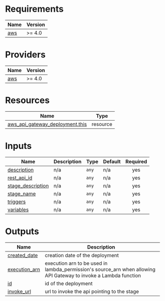 <!-- BEGIN_TF_DOCS -->
# Requirements

| Name | Version |
|------|---------|
| <a name="requirement_aws"></a> [aws](#requirement\_aws) | >= 4.0 |

# Providers

| Name | Version |
|------|---------|
| <a name="provider_aws"></a> [aws](#provider\_aws) | >= 4.0 |

# Resources

| Name | Type |
|------|------|
| [aws_api_gateway_deployment.this](https://registry.terraform.io/providers/hashicorp/aws/latest/docs/resources/api_gateway_deployment) | resource |

# Inputs

| Name | Description | Type | Default | Required |
|------|-------------|------|---------|:--------:|
| <a name="input_description"></a> [description](#input\_description) | n/a | `any` | n/a | yes |
| <a name="input_rest_api_id"></a> [rest\_api\_id](#input\_rest\_api\_id) | n/a | `any` | n/a | yes |
| <a name="input_stage_description"></a> [stage\_description](#input\_stage\_description) | n/a | `any` | n/a | yes |
| <a name="input_stage_name"></a> [stage\_name](#input\_stage\_name) | n/a | `any` | n/a | yes |
| <a name="input_triggers"></a> [triggers](#input\_triggers) | n/a | `any` | n/a | yes |
| <a name="input_variables"></a> [variables](#input\_variables) | n/a | `any` | n/a | yes |

# Outputs

| Name | Description |
|------|-------------|
| <a name="output_created_date"></a> [created\_date](#output\_created\_date) | creation date of the deployment |
| <a name="output_execution_arn"></a> [execution\_arn](#output\_execution\_arn) | execution arn to be used in lambda\_permission's source\_arn when allowing API Gateway to invoke a Lambda function |
| <a name="output_id"></a> [id](#output\_id) | id of the deployment |
| <a name="output_invoke_url"></a> [invoke\_url](#output\_invoke\_url) | url to invoke the api pointing to the stage |
<!-- END_TF_DOCS -->
